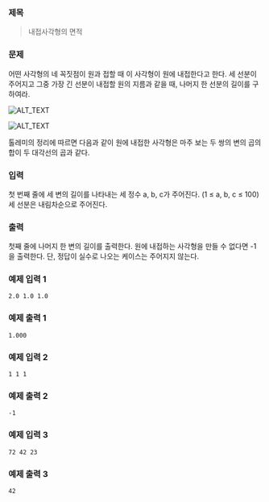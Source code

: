 ### 제목
> 내접사각형의 면적

### 문제
어떤 사각형의 네 꼭짓점이 원과 접할 때 이 사각형이 원에 내접한다고 한다. 세 선분이 주어지고 그중 가장 긴 선분이 내접할 원의 지름과 같을 때, 나머지 한 선분의 길이를 구하여라.

![ALT_TEXT](https://github.com/HyeockJinKim/3rd-Thinking-PC/blob/master/C/image/image1.png)


![ALT_TEXT](https://github.com/HyeockJinKim/3rd-Thinking-PC/blob/master/C/image/image2.png)

톨레미의 정리에 따르면 다음과 같이 원에 내접한 사각형은 마주 보는 두 쌍의 변의 곱의 합이 두 대각선의 곱과 같다.

### 입력
첫 번째 줄에 세 변의 길이를 나타내는 세 정수 a, b, c가 주어진다. (1 ≤ a, b, c ≤ 100)
세 선분은 내림차순으로 주어진다.

### 출력
첫째 줄에 나머지 한 변의 길이를 출력한다.
원에 내접하는 사각형을 만들 수 없다면 -1을 출력한다.
단, 정답이 실수로 나오는 케이스는 주어지지 않는다.

### 예제 입력 1
```
2.0 1.0 1.0
```

### 예제 출력 1
```
1.000
```

### 예제 입력 2
```
1 1 1
```

### 예제 출력 2
```
-1
```
### 예제 입력 3
```
72 42 23
```

### 예제 출력 3
```
42
```

